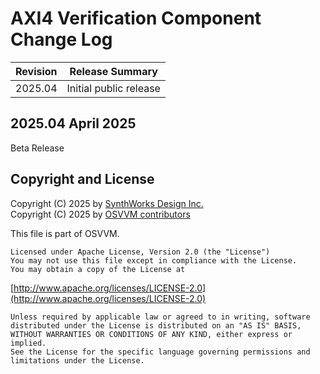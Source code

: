# AXI4 Verification Component Change Log

| Revision  |  Release Summary |   
------------|----------- 
| 2025.04   |  Initial public release

## 2025.04 April 2025
Beta Release


 
## Copyright and License
Copyright (C) 2025 by [SynthWorks Design Inc.](http://www.synthworks.com/)   
Copyright (C) 2025 by [OSVVM contributors](CONTRIBUTOR.md)   

This file is part of OSVVM.

    Licensed under Apache License, Version 2.0 (the "License")
    You may not use this file except in compliance with the License.
    You may obtain a copy of the License at

  [http://www.apache.org/licenses/LICENSE-2.0](http://www.apache.org/licenses/LICENSE-2.0)

    Unless required by applicable law or agreed to in writing, software
    distributed under the License is distributed on an "AS IS" BASIS,
    WITHOUT WARRANTIES OR CONDITIONS OF ANY KIND, either express or implied.
    See the License for the specific language governing permissions and
    limitations under the License.
